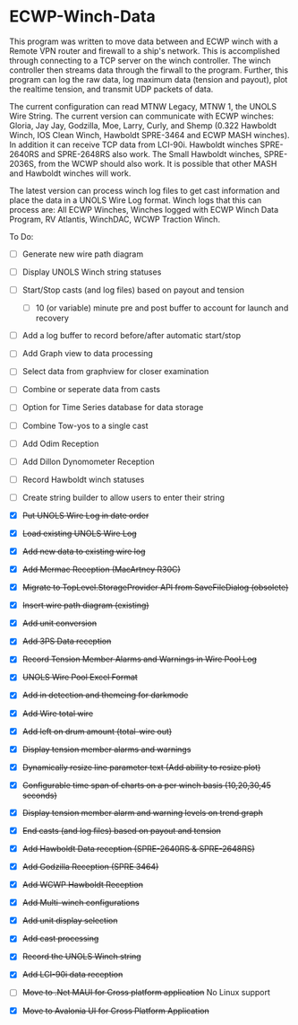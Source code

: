 # ECWP-Winch-Data
This program was written to move data between and ECWP winch with a Remote VPN router and firewall to a ship's network. This is accomplished through connecting to a TCP server on the winch controller. The winch controller then streams data through the firwall to the program. Further, this program can log the raw data, log maximum data (tension and payout),  plot the realtime tension, and transmit UDP packets of data.

The current configuration can read MTNW Legacy, MTNW 1, the UNOLS Wire String.
The current version can communicate with ECWP winches: Gloria, Jay Jay, Godzilla, Moe, Larry, Curly, and Shemp (0.322 Hawboldt Winch, IOS Clean Winch, Hawboldt SPRE-3464 and ECWP MASH winches). In addition it can receive TCP data from LCI-90i. Hawboldt winches SPRE-2640RS and SPRE-2648RS also work. The Small Hawboldt winches, SPRE-2036S, from the WCWP should also work. It is possible that other MASH and Hawboldt winches will work.

The latest version can process winch log files to get cast information and place the data in a UNOLS Wire Log format. Winch logs that this can process are: All ECWP Winches, Winches logged with ECWP Winch Data Program, RV Atlantis, WinchDAC, WCWP Traction Winch.

To Do:
- [ ] Generate new wire path diagram
- [ ] Display UNOLS Winch string statuses
- [ ] Start/Stop casts (and log files) based on payout and tension
	-[ ] 10 (or variable) minute pre and post buffer to account for launch and recovery
- [ ] Add a log buffer to record before/after automatic start/stop
- [ ] Add Graph view to data processing
- [ ] Select data from graphview for closer examination
- [ ] Combine or seperate data from casts
- [ ] Option for Time Series database for data storage
- [ ] Combine Tow-yos to a single cast
- [ ] Add Odim Reception
- [ ] Add Dillon Dynomometer Reception
- [ ] Record Hawboldt winch statuses
- [ ] Create string builder to allow users to enter their string
- [x] ~~Put UNOLS Wire Log in date order~~
- [x] ~~Load existing UNOLS Wire Log~~
- [x] ~~Add new data to existing wire log~~
- [x] ~~Add Mermac Reception (MacArtney R30C)~~
- [x] ~~Migrate to TopLevel.StorageProvider API from SaveFileDialog (obsolete)~~
- [x] ~~Insert wire path diagram (existing)~~
- [x] ~~Add unit conversion~~
- [x] ~~Add 3PS Data reception~~
- [x] ~~Record Tension Member Alarms and Warnings in Wire Pool Log~~
- [x] ~~UNOLS Wire Pool Excel Format~~
- [x] ~~Add in detection and themeing for darkmode~~
- [x] ~~Add Wire total wire~~
- [x] ~~Add left on drum amount (total-wire out)~~
- [x] ~~Display tension member alarms and warnings~~
- [x] ~~Dynamically resize line parameter text (Add ability to resize plot)~~
- [x] ~~Configurable time span of charts on a per winch basis (10,20,30,45 seconds)~~
- [x] ~~Display tension member alarm and warning levels on trend graph~~
- [x] ~~End casts (and log files) based on payout and tension~~
- [x] ~~Add Hawboldt Data reception (SPRE-2640RS & SPRE-2648RS)~~
- [x] ~~Add Godzilla Reception (SPRE 3464)~~
- [x] ~~Add WCWP Hawboldt Reception~~
- [x] ~~Add Multi-winch configurations~~
- [x] ~~Add unit display selection~~
- [x] ~~Add cast processing~~
- [x] ~~Record the UNOLS Winch string~~
- [x] ~~Add LCI-90i data reception~~
- [ ] ~~Move to .Net MAUI for Cross platform application~~  No Linux support
- [x] ~~Move to Avalonia UI for Cross Platform Application~~

